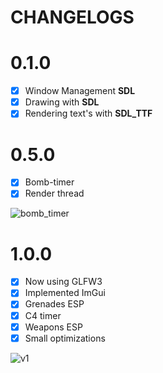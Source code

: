 # CHANGELOGS

# 0.1.0

- [x] Window Management **SDL**
- [x] Drawing with **SDL**
- [x] Rendering text's with **SDL_TTF** 

# 0.5.0

- [x] Bomb-timer
- [x] Render thread

<img src="examples/bomb_timer.png" alt="bomb_timer">

# 1.0.0

- [x] Now using GLFW3
- [x] Implemented ImGui
- [x] Grenades ESP
- [x] C4 timer
- [x] Weapons ESP
- [x] Small optimizations

<img src="examples/version_1_0_0.png" alt="v1">
